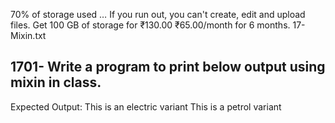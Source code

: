 70% of storage used … If you run out, you can't create, edit and upload files. Get 100 GB of storage for ₹130.00 ₹65.00/month for 6 months.
17-Mixin.txt
## 1701- Write a program to print below output using mixin in class.

Expected Output:
This is an electric variant
This is a petrol variant
